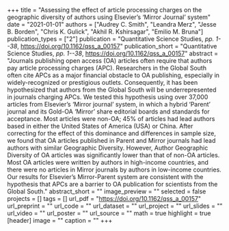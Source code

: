 +++
title = "Assessing the effect of article processing charges on the geographic diversity of authors using Elsevier’s ‘Mirror Journal’ system"
date = "2021-01-01"
authors = ["Audrey C. Smith", "Leandra Merz", "Jesse B. Borden", "Chris K. Gulick", "Akhil R. Kshirsagar", "Emilio M. Bruna"]
publication_types = ["2"]
publication = "Quantitative Science Studies, _pp. 1--38_, https://doi.org/10.1162/qss_a_00157"
publication_short = "Quantitative Science Studies, _pp. 1--38_, https://doi.org/10.1162/qss_a_00157"
abstract = "Journals publishing open access (OA) articles often require that authors pay article processing charges (APC). Researchers in the Global South often cite APCs as a major financial obstacle to OA publishing, especially in widely-recognized or prestigious outlets. Consequently, it has been hypothesized that authors from the Global South will be underrepresented in journals charging APCs. We tested this hypothesis using over 37,000 articles from Elsevier’s ‘Mirror journal’ system, in which a hybrid ‘Parent’ journal and its Gold-OA ‘Mirror’ share editorial boards and standards for acceptance. Most articles were non-OA; 45% of articles had lead authors based in either the United States of America (USA) or China. After correcting for the effect of this dominance and differences in sample size, we found that OA articles published in Parent and Mirror journals had lead authors with similar Geographic Diversity. However, Author Geographic Diversity of OA articles was significantly lower than that of non-OA articles. Most OA articles were written by authors in high-income countries, and there were no articles in Mirror journals by authors in low-income countries. Our results for Elsevier’s Mirror-Parent system are consistent with the hypothesis that APCs are a barrier to OA publication for scientists from the Global South."
abstract_short = ""
image_preview = ""
selected = false
projects = []
tags = []
url_pdf = "https://doi.org/10.1162/qss_a_00157"
url_preprint = ""
url_code = ""
url_dataset = ""
url_project = ""
url_slides = ""
url_video = ""
url_poster = ""
url_source = ""
math = true
highlight = true
[header]
image = ""
caption = ""
+++
